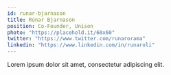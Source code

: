 ```yaml
---
id: runar-bjarnason
title: Rúnar Bjarnason
position: Co-Founder, Unison
photo: "https://placehold.it/60x60"
twitter: "https://www.twitter.com/runarorama"
linkedin: "https://www.linkedin.com/in/runaroli"
---
```

Lorem ipsum dolor sit amet, consectetur adipiscing elit.
